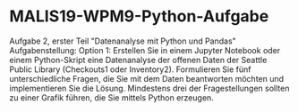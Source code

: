 # MALIS19-WPM9-Python-Aufgabe
Aufgabe 2, erster Teil "Datenanalyse mit Python und Pandas"
Aufgabenstellung:
Option 1: Erstellen Sie in einem Jupyter Notebook oder einem Python-Skript eine
Datenanalyse der offenen Daten der Seattle Public Library (Checkouts1 oder Inventory2). 
Formulieren Sie fünf unterschiedliche Fragen, die Sie mit dem Daten
beantworten möchten und implementieren Sie die Lösung. Mindestens drei der
Fragestellungen sollten zu einer Grafik führen, die Sie mittels Python erzeugen.
